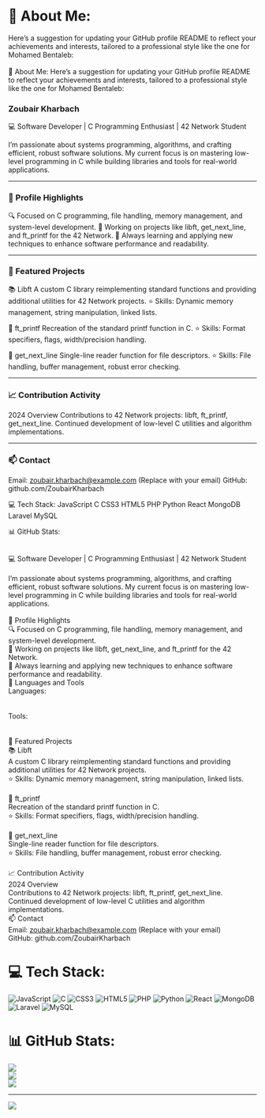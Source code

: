 # 💫 About Me:
Here’s a suggestion for updating your GitHub profile README to reflect your achievements and interests, tailored to a professional style like the one for Mohamed Bentaleb:<br><br>💫 About Me:
Here’s a suggestion for updating your GitHub profile README to reflect your achievements and interests, tailored to a professional style like the one for Mohamed Bentaleb:

### Zoubair Kharbach
💻 Software Developer | C Programming Enthusiast | 42 Network Student

I’m passionate about systems programming, algorithms, and crafting efficient, robust software solutions. My current focus is on mastering low-level programming in C while building libraries and tools for real-world applications.

---
### 🌟 Profile Highlights
🔍 Focused on C programming, file handling, memory management, and system-level development.
🎯 Working on projects like libft, get_next_line, and ft_printf for the 42 Network.
🚀 Always learning and applying new techniques to enhance software performance and readability.

---
### 🚀 Featured Projects
📚 Libft
A custom C library reimplementing standard functions and providing additional utilities for 42 Network projects.
⭐ Skills: Dynamic memory management, string manipulation, linked lists.

📜 ft_printf
Recreation of the standard printf function in C.
⭐ Skills: Format specifiers, flags, width/precision handling.

📖 get_next_line
Single-line reader function for file descriptors.
⭐ Skills: File handling, buffer management, robust error checking.

---
### 📈 Contribution Activity
2024 Overview
Contributions to 42 Network projects: libft, ft_printf, get_next_line.
Continued development of low-level C utilities and algorithm implementations.

---
### 📫 Contact
Email: zoubair.kharbach@example.com (Replace with your email)
GitHub: github.com/ZoubairKharbach

💻 Tech Stack:
JavaScript C CSS3 HTML5 PHP Python React MongoDB Laravel MySQL

📊 GitHub Stats:




<br>💻 Software Developer | C Programming Enthusiast | 42 Network Student<br><br>I’m passionate about systems programming, algorithms, and crafting efficient, robust software solutions. My current focus is on mastering low-level programming in C while building libraries and tools for real-world applications.<br><br>🌟 Profile Highlights<br>🔍 Focused on C programming, file handling, memory management, and system-level development.<br>🎯 Working on projects like libft, get_next_line, and ft_printf for the 42 Network.<br>🚀 Always learning and applying new techniques to enhance software performance and readability.<br>🔧 Languages and Tools<br>Languages:<br><br><br>Tools:<br><br><br>🚀 Featured Projects<br>📚 Libft<br>A custom C library reimplementing standard functions and providing additional utilities for 42 Network projects.<br>⭐ Skills: Dynamic memory management, string manipulation, linked lists.<br><br>📜 ft_printf<br>Recreation of the standard printf function in C.<br>⭐ Skills: Format specifiers, flags, width/precision handling.<br><br>📖 get_next_line<br>Single-line reader function for file descriptors.<br>⭐ Skills: File handling, buffer management, robust error checking.<br><br>📈 Contribution Activity<br>2024 Overview<br>Contributions to 42 Network projects: libft, ft_printf, get_next_line.<br>Continued development of low-level C utilities and algorithm implementations.<br>📫 Contact<br>Email: zoubair.kharbach@example.com (Replace with your email)<br>GitHub: github.com/ZoubairKharbach<br>


# 💻 Tech Stack:
![JavaScript](https://img.shields.io/badge/javascript-%23323330.svg?style=for-the-badge&logo=javascript&logoColor=%23F7DF1E) ![C](https://img.shields.io/badge/c-%2300599C.svg?style=for-the-badge&logo=c&logoColor=white) ![CSS3](https://img.shields.io/badge/css3-%231572B6.svg?style=for-the-badge&logo=css3&logoColor=white) ![HTML5](https://img.shields.io/badge/html5-%23E34F26.svg?style=for-the-badge&logo=html5&logoColor=white) ![PHP](https://img.shields.io/badge/php-%23777BB4.svg?style=for-the-badge&logo=php&logoColor=white) ![Python](https://img.shields.io/badge/python-3670A0?style=for-the-badge&logo=python&logoColor=ffdd54) ![React](https://img.shields.io/badge/react-%2320232a.svg?style=for-the-badge&logo=react&logoColor=%2361DAFB) ![MongoDB](https://img.shields.io/badge/MongoDB-%234ea94b.svg?style=for-the-badge&logo=mongodb&logoColor=white) ![Laravel](https://img.shields.io/badge/laravel-%23FF2D20.svg?style=for-the-badge&logo=laravel&logoColor=white) ![MySQL](https://img.shields.io/badge/mysql-4479A1.svg?style=for-the-badge&logo=mysql&logoColor=white)
# 📊 GitHub Stats:
![](https://github-readme-stats.vercel.app/api?username=kharbachzoubair&theme=dark&hide_border=false&include_all_commits=false&count_private=false)<br/>
![](https://github-readme-streak-stats.herokuapp.com/?user=kharbachzoubair&theme=dark&hide_border=false)<br/>
![](https://github-readme-stats.vercel.app/api/top-langs/?username=kharbachzoubair&theme=dark&hide_border=false&include_all_commits=false&count_private=false&layout=compact)

---
[![](https://visitcount.itsvg.in/api?id=kharbachzoubair&icon=0&color=0)](https://visitcount.itsvg.in)

<!-- Proudly created with GPRM ( https://gprm.itsvg.in ) -->
